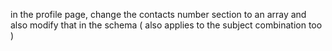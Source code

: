 in the profile page, change the contacts number section to an array and also modify that in the schema ( also applies to the subject combination too )
